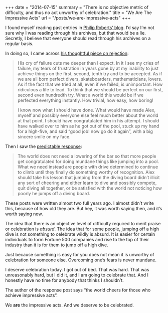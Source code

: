 +++
date = "2014-07-15"
summary = "There is no objective metric of difficulty, and thus no act unworthy of celebration."
title = "We Are The Impressive Acts"
url = "/posts/we-are-impressive-acts"
+++

I found myself reading past entries in [Philip Roberts’ blog](http://latentflip.com). I’d say I’m not sure why I was reading through his archives, but that would be a lie. Secretly, I believe that everyone should read through his archives on a regular basis.

In doing so, I came across [his thoughtful piece on rejection](http://latentflip.com/rejection):

> His cry of failure cuts me deeper than I expect. In it I see my cries of failure, my tears of frustration in years gone by at my inability to just achieve things on the first, second, tenth try and to be accepted. As if we are all born perfect divers, skateboarders, mathematicians, lovers. As if the fact that we tried at all, even if we failed, is unimportant. How ridiculous a life to lead. To think that we should be perfect on our first, second even hundredth try. What a world this would be if we perfected everything instantly. How trivial, how easy, how boring!
> 
> I know now what I should have done. What would have made Alex, myself and possibly everyone else feel much better about the world at that point. I should have congratulated him in his attempt. I should have walked over to him as he got out of the pool, stuck up my hand for a high-five, and said “good job! now go do it again”, with a big sincere smile on my face.

Then I saw the [predictable response](http://kerr.io/rejection-done-right/):

> The world does not need a lowering of the bar so that more people get congratulated for doing mundane things like jumping into a pool.  What we need instead are people with drive determined to continue to climb until they finally do something worthy of recognition.  Alex should take his lesson that jumping from the diving board didn’t illicit any sort of cheering and either learn to dive and possibly compete, quit diving all together, or be satisfied with the world not noticing how poorly he jumps off a diving board.

These posts were written almost two full years ago. I almost didn’t write this, because of how old they are. But hey, it was worth saying then, and it’s worth saying now.

The idea that there is an objective level of difficulty required to merit praise or celebration is _absurd_. The idea that for some people, jumping off a high dive is not something to celebrate wildly is absurd. It is easier for certain individuals to form Fortune 500 companies and rise to the top of their industry than it is for them to jump off a high dive.

Just because something is easy for you does not mean it is unworthy of celebration for someone else. Overcoming one’s fears is never mundane.

I deserve celebration today. I got out of bed. That was hard. That was unreasonably hard, but I did it, and I am going to celebrate that. And I honestly have no time for anybody that thinks I shouldn’t.

The author of the response post says “the world cheers for those who achieve impressive acts”.

We **are** the impressive acts. And we deserve to be celebrated.
